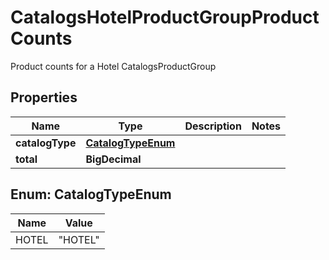 

# CatalogsHotelProductGroupProductCounts

Product counts for a Hotel CatalogsProductGroup

## Properties

| Name | Type | Description | Notes |
|------------ | ------------- | ------------- | -------------|
|**catalogType** | [**CatalogTypeEnum**](#CatalogTypeEnum) |  |  |
|**total** | **BigDecimal** |  |  |



## Enum: CatalogTypeEnum

| Name | Value |
|---- | -----|
| HOTEL | &quot;HOTEL&quot; |



